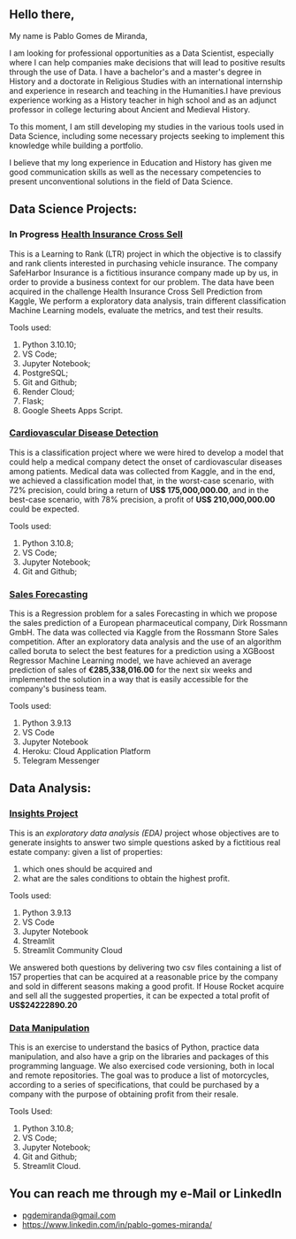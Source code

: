 ## Hello there,

My name is Pablo Gomes de Miranda, 

I am looking for professional opportunities as a Data Scientist, especially where I can help companies make decisions that will lead to positive results through the use of Data.
I have a bachelor's and a master's degree in History and a doctorate in Religious Studies with an international internship and experience in research and teaching in the Humanities.I have previous experience working as a History teacher in high school and as an adjunct professor in college lecturing about Ancient and Medieval History.

To this moment, I am still developing my studies in the various tools used in Data Science, including some necessary projects seeking to implement this knowledge while building a portfolio. 

I believe that my long experience in Education and History has given me good communication skills as well as the necessary competencies to present unconventional solutions in the field of Data Science.

## Data Science Projects:

### **In Progress** [Health Insurance Cross Sell](https://github.com/pgdemiranda/health_insurance-cs)
This is a Learning to Rank (LTR) project in which the objective is to classify and rank clients interested in purchasing vehicle insurance. The company SafeHarbor Insurance is a fictitious insurance company made up by us, in order to provide a business context for our problem. The data have been acquired in the challenge Health Insurance Cross Sell Prediction from Kaggle, We perform a exploratory data analysis, train different classification Machine Learning models, evaluate the metrics, and test their results.

Tools used:
1. Python 3.10.10;
2. VS Code;
3. Jupyter Notebook;
4. PostgreSQL;
5. Git and Github;
6. Render Cloud;
7. Flask;
8. Google Sheets Apps Script.

### [Cardiovascular Disease Detection](https://github.com/pgdemiranda/cardio_predictor)
This is a classification project where we were hired to develop a model that could help a medical company detect the onset of cardiovascular diseases among patients. Medical data was collected from Kaggle, and in the end, we achieved a classification model that, in the worst-case scenario, with 72% precision, could bring a return of **US$ 175,000,000.00**, and in the best-case scenario, with 78% precision, a profit of **US$ 210,000,000.00** could be expected.

Tools used:
1. Python 3.10.8;
2. VS Code;
3. Jupyter Notebook;
4. Git and Github;

### [Sales Forecasting](https://github.com/pgdemiranda/rossmann-sales)
This is a Regression problem for a sales Forecasting in which we propose the sales prediction of a European pharmaceutical company, Dirk Rossmann GmbH. The data was collected via Kaggle from the Rossmann Store Sales competition. After an exploratory data analysis and the use of an algorithm called boruta to select the best features for a prediction using a XGBoost Regressor Machine Learning model, we have achieved an average prediction of sales of **€285,338,016.00** for the next six weeks and implemented the solution in a way that is easily accessible for the company's business team.

Tools used:
1. Python 3.9.13
2. VS Code
3. Jupyter Notebook
4. Heroku: Cloud Application Platform
5. Telegram Messenger

## Data Analysis:

### [Insights Project](https://github.com/pgdemiranda/house_rocket)
This is an *exploratory data analysis (EDA)* project whose objectives are to generate insights to answer two simple questions asked by 
a fictitious real estate company: given a list of properties:

1. which ones should be acquired and 
2. what are the sales conditions to obtain the highest profit.

Tools used:
1. Python 3.9.13
2. VS Code
3. Jupyter Notebook
4. Streamlit
5. Streamlit Community Cloud

We answered both questions by delivering two csv files containing a list of 157 properties that can be acquired at a reasonable price by the company and sold in different seasons making a good profit. If House Rocket acquire and sell all the suggested properties, it can be expected a total profit of **US$24222890.20**

### [Data Manipulation](https://github.com/pgdemiranda/data_motors)
This is an exercise to understand the basics of Python, practice data manipulation, and also have a grip on the libraries and packages of this programming language. We also exercised code versioning, both in local and remote repositories. The goal was to produce a list of motorcycles, according to a series of specifications, that could be purchased by a company with the purpose of obtaining profit from their resale.

Tools Used:
1. Python 3.10.8;
2. VS Code;
3. Jupyter Notebook;
4. Git and Github;
5. Streamlit Cloud.

## You can reach me through my e-Mail or LinkedIn
- pgdemiranda@gmail.com
- https://www.linkedin.com/in/pablo-gomes-miranda/
